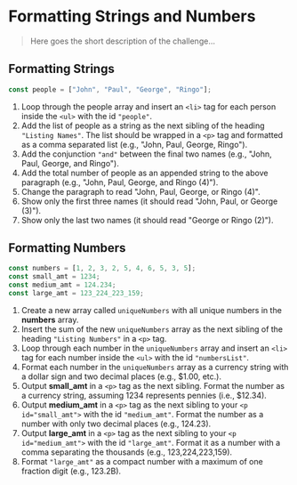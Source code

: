 # Formatting Strings and Numbers

> Here goes the short description of the challenge...

## Formatting Strings

```javascript
const people = ["John", "Paul", "George", "Ringo"];
```

1. Loop through the people array and insert an `<li>` tag for each person inside the `<ul>` with the id `"people"`.
1. Add the list of people as a string as the next sibling of the heading `"Listing Names"`. The list should be wrapped in a `<p>` tag and formatted as a comma separated list (e.g., "John, Paul, George, Ringo").
1. Add the conjunction `"and"` between the final two names (e.g., "John, Paul, George, and Ringo").
1. Add the total number of people as an appended string to the above paragraph (e.g., "John, Paul, George, and Ringo (4)").
1. Change the paragraph to read "John, Paul, George, or Ringo (4)".
1. Show only the first three names (it should read "John, Paul, or George (3)").
1. Show only the last two names (it should read "George or Ringo (2)").

## Formatting Numbers

```javascript
const numbers = [1, 2, 3, 2, 5, 4, 6, 5, 3, 5];
const small_amt = 1234;
const medium_amt = 124.234;
const large_amt = 123_224_223_159;
```

1. Create a new array called `uniqueNumbers` with all unique numbers in the **numbers** array.
1. Insert the sum of the new `uniqueNumbers` array as the next sibling of the heading `"Listing Numbers"` in a `<p>` tag.
1. Loop through each number in the `uniqueNumbers` array and insert an `<li>` tag for each number inside the `<ul>` with the id `"numbersList"`.
1. Format each number in the `uniqueNumbers` array as a currency string with a dollar sign and two decimal places (e.g., $1.00, etc.).
1. Output **small_amt** in a `<p>` tag as the next sibling. Format the number as a currency string, assuming 1234 represents pennies (i.e., $12.34).
1. Output **medium_amt** in a `<p>` tag as the next sibling to your `<p id="small_amt">` with the id `"medium_amt"`. Format the number as a number with only two decimal places (e.g., 124.23).
1. Output **large_amt** in a `<p>` tag as the next sibling to your `<p id="medium_amt">` with the id `"large_amt"`. Format it as a number with a comma separating the thousands (e.g., 123,224,223,159).
1. Format `"large_amt"` as a compact number with a maximum of one fraction digit (e.g., 123.2B).
